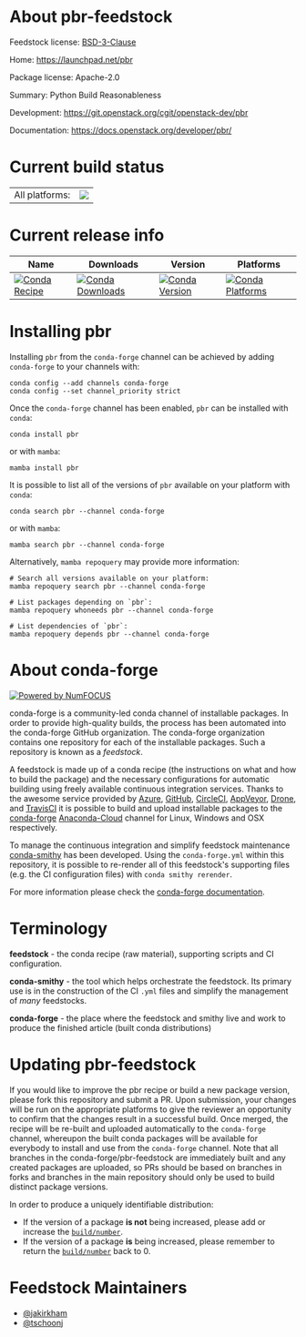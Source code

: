 About pbr-feedstock
===================

Feedstock license: [BSD-3-Clause](https://github.com/conda-forge/pbr-feedstock/blob/main/LICENSE.txt)

Home: https://launchpad.net/pbr

Package license: Apache-2.0

Summary: Python Build Reasonableness

Development: https://git.openstack.org/cgit/openstack-dev/pbr

Documentation: https://docs.openstack.org/developer/pbr/

Current build status
====================


<table><tr><td>All platforms:</td>
    <td>
      <a href="https://dev.azure.com/conda-forge/feedstock-builds/_build/latest?definitionId=5678&branchName=main">
        <img src="https://dev.azure.com/conda-forge/feedstock-builds/_apis/build/status/pbr-feedstock?branchName=main">
      </a>
    </td>
  </tr>
</table>

Current release info
====================

| Name | Downloads | Version | Platforms |
| --- | --- | --- | --- |
| [![Conda Recipe](https://img.shields.io/badge/recipe-pbr-green.svg)](https://anaconda.org/conda-forge/pbr) | [![Conda Downloads](https://img.shields.io/conda/dn/conda-forge/pbr.svg)](https://anaconda.org/conda-forge/pbr) | [![Conda Version](https://img.shields.io/conda/vn/conda-forge/pbr.svg)](https://anaconda.org/conda-forge/pbr) | [![Conda Platforms](https://img.shields.io/conda/pn/conda-forge/pbr.svg)](https://anaconda.org/conda-forge/pbr) |

Installing pbr
==============

Installing `pbr` from the `conda-forge` channel can be achieved by adding `conda-forge` to your channels with:

```
conda config --add channels conda-forge
conda config --set channel_priority strict
```

Once the `conda-forge` channel has been enabled, `pbr` can be installed with `conda`:

```
conda install pbr
```

or with `mamba`:

```
mamba install pbr
```

It is possible to list all of the versions of `pbr` available on your platform with `conda`:

```
conda search pbr --channel conda-forge
```

or with `mamba`:

```
mamba search pbr --channel conda-forge
```

Alternatively, `mamba repoquery` may provide more information:

```
# Search all versions available on your platform:
mamba repoquery search pbr --channel conda-forge

# List packages depending on `pbr`:
mamba repoquery whoneeds pbr --channel conda-forge

# List dependencies of `pbr`:
mamba repoquery depends pbr --channel conda-forge
```


About conda-forge
=================

[![Powered by
NumFOCUS](https://img.shields.io/badge/powered%20by-NumFOCUS-orange.svg?style=flat&colorA=E1523D&colorB=007D8A)](https://numfocus.org)

conda-forge is a community-led conda channel of installable packages.
In order to provide high-quality builds, the process has been automated into the
conda-forge GitHub organization. The conda-forge organization contains one repository
for each of the installable packages. Such a repository is known as a *feedstock*.

A feedstock is made up of a conda recipe (the instructions on what and how to build
the package) and the necessary configurations for automatic building using freely
available continuous integration services. Thanks to the awesome service provided by
[Azure](https://azure.microsoft.com/en-us/services/devops/), [GitHub](https://github.com/),
[CircleCI](https://circleci.com/), [AppVeyor](https://www.appveyor.com/),
[Drone](https://cloud.drone.io/welcome), and [TravisCI](https://travis-ci.com/)
it is possible to build and upload installable packages to the
[conda-forge](https://anaconda.org/conda-forge) [Anaconda-Cloud](https://anaconda.org/)
channel for Linux, Windows and OSX respectively.

To manage the continuous integration and simplify feedstock maintenance
[conda-smithy](https://github.com/conda-forge/conda-smithy) has been developed.
Using the ``conda-forge.yml`` within this repository, it is possible to re-render all of
this feedstock's supporting files (e.g. the CI configuration files) with ``conda smithy rerender``.

For more information please check the [conda-forge documentation](https://conda-forge.org/docs/).

Terminology
===========

**feedstock** - the conda recipe (raw material), supporting scripts and CI configuration.

**conda-smithy** - the tool which helps orchestrate the feedstock.
                   Its primary use is in the construction of the CI ``.yml`` files
                   and simplify the management of *many* feedstocks.

**conda-forge** - the place where the feedstock and smithy live and work to
                  produce the finished article (built conda distributions)


Updating pbr-feedstock
======================

If you would like to improve the pbr recipe or build a new
package version, please fork this repository and submit a PR. Upon submission,
your changes will be run on the appropriate platforms to give the reviewer an
opportunity to confirm that the changes result in a successful build. Once
merged, the recipe will be re-built and uploaded automatically to the
`conda-forge` channel, whereupon the built conda packages will be available for
everybody to install and use from the `conda-forge` channel.
Note that all branches in the conda-forge/pbr-feedstock are
immediately built and any created packages are uploaded, so PRs should be based
on branches in forks and branches in the main repository should only be used to
build distinct package versions.

In order to produce a uniquely identifiable distribution:
 * If the version of a package **is not** being increased, please add or increase
   the [``build/number``](https://docs.conda.io/projects/conda-build/en/latest/resources/define-metadata.html#build-number-and-string).
 * If the version of a package **is** being increased, please remember to return
   the [``build/number``](https://docs.conda.io/projects/conda-build/en/latest/resources/define-metadata.html#build-number-and-string)
   back to 0.

Feedstock Maintainers
=====================

* [@jakirkham](https://github.com/jakirkham/)
* [@tschoonj](https://github.com/tschoonj/)

